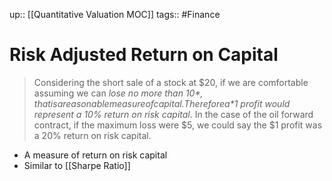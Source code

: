up:: [[Quantitative Valuation MOC]]
tags:: #Finance  
# Risk Adjusted Return on Capital
> Considering the short sale of a stock at $20, if we are comfortable assuming we can *lose no more than $10*, that is a reasonable measure of capital. Therefore a *$1 profit would represent a 10% return on risk capital*. In the case of the oil forward contract, if the maximum loss were $5, we could say the $1 profit was a 20% return on risk capital.

- A measure of return on risk capital
- Similar to [[Sharpe Ratio]]